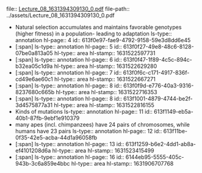 file:: [Lecture_08_1631394309130_0.pdf](../assets/Lecture_08_1631394309130_0.pdf)
file-path:: ../assets/Lecture_08_1631394309130_0.pdf

- Natural selection accumulates and maintains favorable genotypes (higher fitness) in a population- leading to adaptation
  ls-type:: annotation
  hl-page:: 4
  id:: 613f0e97-fae9-4792-9158-59e3d8dd6e45
- [:span]
  ls-type:: annotation
  hl-page:: 5
  id:: 613f0f27-49e8-48c6-8128-07be0a813a05
  hl-type:: area
  hl-stamp:: 1631522597731
- [:span]
  ls-type:: annotation
  hl-page:: 6
  id:: 613f0f47-1f89-4c5c-894c-b32ea05c1d9a
  hl-type:: area
  hl-stamp:: 1631522629280
- [:span]
  ls-type:: annotation
  hl-page:: 7
  id:: 613f0f6c-c171-4917-836f-cd49e6ae60c1
  hl-type:: area
  hl-stamp:: 1631522667271
- [:span]
  ls-type:: annotation
  hl-page:: 8
  id:: 613f0f9d-e776-40a3-9316-8237680c665b
  hl-type:: area
  hl-stamp:: 1631522716353
- [:span]
  ls-type:: annotation
  hl-page:: 8
  id:: 613f1001-4879-4744-be2f-3d4575877a31
  hl-type:: area
  hl-stamp:: 1631522816155
- Kinds of mutations
  ls-type:: annotation
  hl-page:: 11
  id:: 613f1149-eb5a-40b1-87fb-9ebf1e910379
- many apes (incl. chimpanzees) have 24 pairs of chromosomes, while humans have 23 pairs
  ls-type:: annotation
  hl-page:: 12
  id:: 613f11be-0f35-42e5-acba-44d1a96058fb
- [:span]
  ls-type:: annotation
  hl-page:: 13
  id:: 613f1259-b6e2-4dd1-ab8a-ef4101208d6a
  hl-type:: area
  hl-stamp:: 1631523415499
- [:span]
  ls-type:: annotation
  hl-page:: 16
  id:: 6144eb95-5555-405c-943b-3c6a859e4bbc
  hl-type:: area
  hl-stamp:: 1631906707768